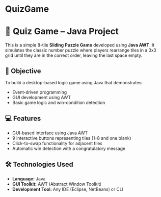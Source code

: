 # QuizGame
# 🧩 Quiz Game – Java Project

This is a simple 8-tile **Sliding Puzzle Game** developed using **Java AWT**. It simulates the classic number puzzle where players rearrange tiles in a 3x3 grid until they are in the correct order, leaving the last space empty.

## 🎯 Objective

To build a desktop-based logic game using Java that demonstrates:

- Event-driven programming
- GUI development using AWT
- Basic game logic and win-condition detection

## 💻 Features

- GUI-based interface using Java AWT
- 9 interactive buttons representing tiles (1–8 and one blank)
- Click-to-swap functionality for adjacent tiles
- Automatic win detection with a congratulatory message

## 🛠️ Technologies Used

- **Language:** Java
- **GUI Toolkit:** AWT (Abstract Window Toolkit)
- **Development Tool:** Any IDE (Eclipse, NetBeans) or CLI

